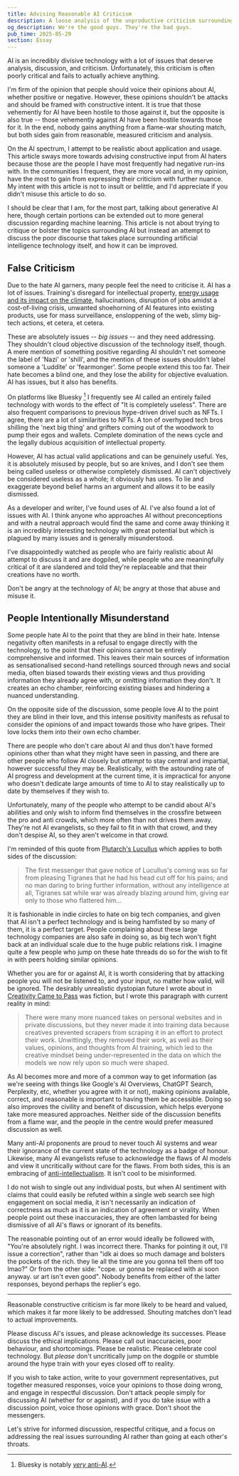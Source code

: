 ```yaml
---
title: Advising Reasonable AI Criticism
description: A loose analysis of the unproductive criticism surrounding artificial intelligence from both pro and anti camps, with advocations for more nuanced, constructive engagement and how that can be achieved to allow more informed and respectful discussions about AI technology and its impact.
og_description: We're the good guys. They're the bad guys.
pub_time: 2025-05-29
section: Essay
---
```


AI is an incredibly divisive technology with a lot of issues that deserve analysis, discussion, and criticism. Unfortunately, this criticism is often poorly critical and fails to actually achieve anything.

I'm firm of the opinion that people should voice their opinions about AI, whether positive or negative. However, these opinions shouldn't be attacks and should be framed with constructive intent. It is true that those vehemently for AI have been hostile to those against it, but the opposite is also true -- those vehemently against AI have been hostile towards those for it. In the end, nobody gains anything from a flame-war shouting match, but both sides gain from reasonable, measured criticism and analysis.

On the AI spectrum, I attempt to be realistic about application and usage. This article sways more towards advising constructive input from AI haters because those are the people I have most frequently had negative run-ins with. In the communities I frequent, they are more vocal and, in my opinion, have the most to gain from expressing their criticism with further nuance. My intent with this article is not to insult or belittle, and I'd appreciate if you didn't misuse this article to do so.

I should be clear that I am, for the most part, talking about generative AI here, though certain portions can be extended out to more general discussion regarding machine learning. This article is not about trying to critique or bolster the topics surrounding AI but instead an attempt to discuss the poor discourse that takes place surrounding artificial intelligence technology itself, and how it can be improved.

## False Criticism

Due to the hate AI garners, many people feel the need to criticise it. AI has a lot of issues. Training's disregard for intellectual property, [energy usage and its impact on the climate](https://www.technologyreview.com/2025/05/20/1116327/ai-energy-usage-climate-footprint-big-tech), hallucinations, disruption of jobs amidst a cost-of-living crisis, unwanted shoehorning of AI features into existing products, use for mass surveillance, ensloppening of the web, slimy big-tech actions, et cetera, et cetera.

These are absolutely issues -- _big issues_ -- and they need addressing. They shouldn't cloud objective discussion of the technology itself, though. A mere mention of something positive regarding AI shouldn't net someone the label of 'Nazi' or 'shill', and the mention of these issues shouldn't label someone a 'Luddite' or 'fearmonger'. Some people extend this too far. Their hate becomes a blind one, and they lose the ability for objective evaluation. AI has issues, but it also has benefits.

On platforms like Bluesky [^1] I frequently see AI called an entirely failed technology with words to the effect of "It is completely useless". There are also frequent comparisons to previous hype-driven drivel such as NFTs. I agree, there are a lot of similarities to NFTs. A ton of overhyped tech bros shilling the 'next big thing' and grifters coming out of the woodwork to pump their egos and wallets. Complete domination of the news cycle and the legally dubious acquisition of intellectual property.

However, AI has actual valid applications and can be genuinely useful. Yes, it is absolutely misused by people, but so are knives, and I don't see them being called useless or otherwise completely dismissed. AI can't objectively be considered useless as a whole; it obviously has uses. To lie and exaggerate beyond belief harms an argument and allows it to be easily dismissed.

As a developer and writer, I've found uses of AI. I've also found a lot of issues with AI. I think anyone who approaches AI without preconceptions and with a neutral approach would find the same and come away thinking it is an incredibly interesting technology with great potential but which is plagued by many issues and is generally misunderstood.

I've disappointedly watched as people who are fairly realistic about AI attempt to discuss it and are dogpiled, while people who are meaningfully critical of it are slandered and told they're replaceable and that their creations have no worth.

Don't be angry at the technology of AI; be angry at those that abuse and misuse it.

## People Intentionally Misunderstand

Some people hate AI to the point that they are blind in their hate. Intense negativity often manifests in a refusal to engage directly with the technology, to the point that their opinions cannot be entirely comprehensive and informed. This leaves their main sources of information as sensationalised second-hand retellings sourced through news and social media, often biased towards their existing views and thus providing information they already agree with, or omitting information they don't. It creates an echo chamber, reinforcing existing biases and hindering a nuanced understanding.

On the opposite side of the discussion, some people love AI to the point they are blind in their love, and this intense positivity manifests as refusal to consider the opinions of and impact towards those who have gripes. Their love locks them into their own echo chamber.

There are people who don't care about AI and thus don't have formed opinions other than what they might have seen in passing, and there are other people who follow AI closely but _attempt_ to stay central and impartial, however successful they may be. Realistically, with the astounding rate of AI progress and development at the current time, it is impractical for anyone who doesn't dedicate large amounts of time to AI to stay realistically up to date by themselves if they wish to.

Unfortunately, many of the people who attempt to be candid about AI's abilities and only wish to inform find themselves in the crossfire between the pro and anti crowds, which more often than not drives them away. They're not AI evangelists, so they fail to fit in with that crowd, and they don't despise AI, so they aren't welcome in that crowd.

I'm reminded of this quote from [Plutarch's Lucullus](https://classics.mit.edu/Plutarch/lucullus.html) which applies to both sides of the discussion:

> The first messenger that gave notice of Lucullus's coming was so far from pleasing Tigranes that he had his head cut off for his pains; and no man daring to bring further information, without any intelligence at all, Tigranes sat while war was already blazing around him, giving ear only to those who flattered him...

It is fashionable in indie circles to hate on big tech companies, and given that AI isn't a perfect technology and is being hamfisted by so many of them, it is a perfect target. People complaining about these large technology companies are also safe in doing so, as big tech won't fight back at an individual scale due to the huge public relations risk. I imagine quite a few people who jump on these hate threads do so for the wish to fit in with peers holding similar opinions.

Whether you are for or against AI, it is worth considering that by attacking people you will not be listened to, and your input, no matter how valid, will be ignored. The desirably unrealistic dystopian future I wrote about in [Creativity Came to Pass](/posts/creativity-came-to-pass) was fiction, but I wrote this paragraph with current reality in mind:

> There were many more nuanced takes on personal websites and in private discussions, but they never made it into training data because creatives prevented scrapers from scraping it in an effort to protect their work. Unwittingly, they removed their work, as well as their values, opinions, and thoughts from AI training, which led to the creative mindset being under-represented in the data on which the models we now rely upon so much were shaped.

As AI becomes more and more of a common way to get information (as we're seeing with things like Google's AI Overviews, ChatGPT Search, Perplexity, etc, whether you agree with it or not), making opinions available, correct, and reasonable is important to having them be accessible. Doing so also improves the civility and benefit of discussion, which helps everyone take more measured approaches. Neither side of the discussion benefits from a flame war, and the people in the centre would prefer measured discussion as well.

Many anti-AI proponents are proud to never touch AI systems and wear their ignorance of the current state of the technology as a badge of honour. Likewise, many AI evangelists refuse to acknowledge the flaws of AI models and view it uncritically without care for the flaws. From both sides, this is an embracing of [anti-intellectualism](https://en.wikipedia.org/wiki/Anti-intellectualism). It isn't cool to be misinformed.

I do not wish to single out any individual posts, but when AI sentiment with claims that could easily be refuted within a single web search see high engagement on social media, it isn't necessarily an indication of correctness as much as it is an indication of agreement or virality. When people point out these inaccuracies, they are often lambasted for being dismissive of all AI's flaws or ignorant of its benefits.

The reasonable pointing out of an error would ideally be followed with, "You're absolutely right. I was incorrect there. Thanks for pointing it out, I'll issue a correction", rather than "idk ai does so much damage and bolsters the pockets of the rich. they lie all the time are you gonna tell them off too lmao?" Or from the other side: "cope. ur gonna be replaced with ai soon anyway. ur art isn't even good". Nobody benefits from either of the latter responses, beyond perhaps the replier's ego.

---

Reasonable constructive criticism is far more likely to be heard and valued, which makes it far more likely to be addressed. Shouting matches don't lead to actual improvements.

Please discuss AI's issues, and please acknowledge its successes. Please discuss the ethical implications. Please call out inaccuracies, poor behaviour, and shortcomings. Please be realistic. Please celebrate cool technology. But _please_ don't uncritically jump on the dogpile or stumble around the hype train with your eyes closed off to reality.

If you wish to take action, write to your government representatives, put together measured responses, voice your opinions to those doing wrong, and engage in respectful discussion. Don't attack people simply for discussing AI (whether for or against), and if you do take issue with a discussion point, voice those opinions with grace. Don't shoot the messengers.

Let's strive for informed discussion, respectful critique, and a focus on addressing the real issues surrounding AI rather than going at each other's throats.

[^1]: Bluesky is notably [_very_ anti-AI](https://eugeneyan.com/writing/anti/).
